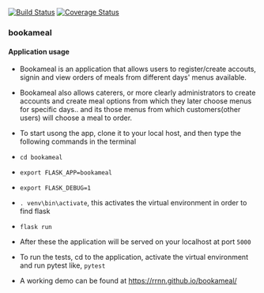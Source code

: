 [![Build Status](https://travis-ci.org/RrNn/bookameal-api.svg?branch=flask-api-%23157243446)](https://travis-ci.org/RrNn/bookameal-api)
[![Coverage Status](https://coveralls.io/repos/github/RrNn/bookameal-api/badge.svg?branch=master)](https://coveralls.io/github/RrNn/bookameal-api?branch=master)


### bookameal
#### Application usage
* Bookameal is an application that allows users to register/create accouts, signin and view orders of meals from different days' menus available.
* Bookameal also allows caterers, or more clearly administrators to create accounts and create meal options from which they later choose menus for specific days.. and its those menus from which customers(other users) will choose a meal to order.

* To start usong the app, clone it to your local host, and then type the following commands in the terminal
* `cd bookameal`
* `export FLASK_APP=bookameal`
* `export FLASK_DEBUG=1`
* `. venv\bin\activate`, this activates the virtual environment in order to find flask
* `flask run`
* After these the application will be served on your localhost at port `5000`

* To run the tests, cd to the application, activate the virtual environment and run pytest like, `pytest`
* A working demo can be found at https://rrnn.github.io/bookameal/